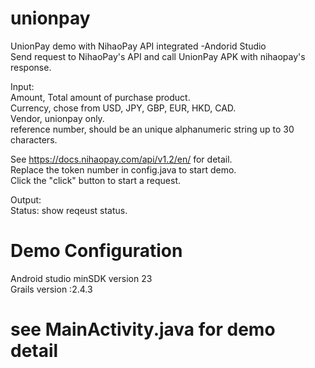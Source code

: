 # unionpay
UnionPay demo with NihaoPay API integrated -Andorid Studio <br />
Send request to NihaoPay's API and call UnionPay APK with nihaopay's response. 

Input: <br />
Amount, Total amount of purchase product.<br />
Currency, chose from USD, JPY, GBP, EUR, HKD, CAD.<br />
Vendor, unionpay only. <br />
reference number, should be an unique alphanumeric string up to 30 characters.<br />

See https://docs.nihaopay.com/api/v1.2/en/ for detail.<br />
Replace the token number in config.java to start demo.<br />
Click the "click" button to start a request.<br />

Output:<br />
Status: show reqeust status.<br />

# Demo Configuration
Android studio minSDK version 23<br />
Grails version :2.4.3

# see MainActivity.java for demo detail 
